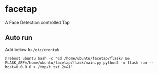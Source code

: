 # facetap
A Face Detection controlled Tap

## Auto run
Add below to `/etc/crontab`
```
@reboot ubuntu bash -c "cd /home/ubuntu/facetap/flask/ && FLASK_APP=/home/ubuntu/facetap/flask/main.py python2 -m flask run --host=0.0.0.0 > /tmp/t.txt 2>&1"
```
